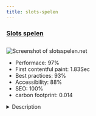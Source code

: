 ```yaml
---
title: slots-spelen
---
```


<div style="height: 3rem">
  <a href="https://slotsspelen.net/"><h3>Slots spelen</h3></a>
</div>
<img loading="lazy" src="/images/thumbs/slotsspelen.net.jpg" alt="Screenshot of slotsspelen.net" />
<ul>
  <li>Performace: 97%</li>
  <li>
    First contentful paint:
    1.83Sec
  </li>
  <li>Best practices: 93%</li>
  <li>Accessibility: 88%</li>
  <li>SEO: 100%</li>
  <li>carbon footprint: 0.014</li>
</ul>
<details>
  <summary>Description</summary>
  <p>The website slots spelen is for (Dutch) internet users looking for free slot games. With 100's of video slots on this Joomla site and high rankings in the Dutch search engines it has become one of the most popular sites to play these games.The aim of slots spelen is to rank with a Joomla website high in the Search engines like Google. This website started off as Joomla 1.5 website early 2010 and runs now on version 3.3.3. The main component used for the URL structure and SEO optimization is sh404SEF (this component is there from the early days).

Other components used are JCE (text editor), Breezing forms, Akeeba Backup, Xmap (sitemap), ExtraVote (star rating).

At this moment this website ranks as Joomla website on many main keywords in Google.nl like "slots", "slots spelen", and around a lot of individual slot names from the many game providers available. Reason for never changing this website to another CMS like Wordpress is the rankings established with this Joomla site, something that would have been harder with a Wordpress website as it would be less unique in the code. Furthermore Joomla offers me all flexibility for this website I need.</p>
</details>

